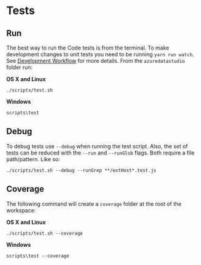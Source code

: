 # Tests

## Run

The best way to run the Code tests is from the terminal. To make development changes to unit tests you need to be running `yarn run watch`. See [Development Workflow](https://github.com/Microsoft/vscode/wiki/How-to-Contribute#incremental-build) for more details. From the `azuredatastudio` folder run:

**OS X and Linux**

	./scripts/test.sh

**Windows**

	scripts\test


## Debug

To debug tests use `--debug` when running the test script. Also, the set of tests can be reduced with the `--run` and `--runGlob` flags. Both require a file path/pattern. Like so:

	./scripts/test.sh --debug --runGrep **/extHost*.test.js

## Coverage

The following command will create a `coverage` folder at the root of the workspace:

**OS X and Linux**

	./scripts/test.sh --coverage

**Windows**

	scripts\test --coverage
